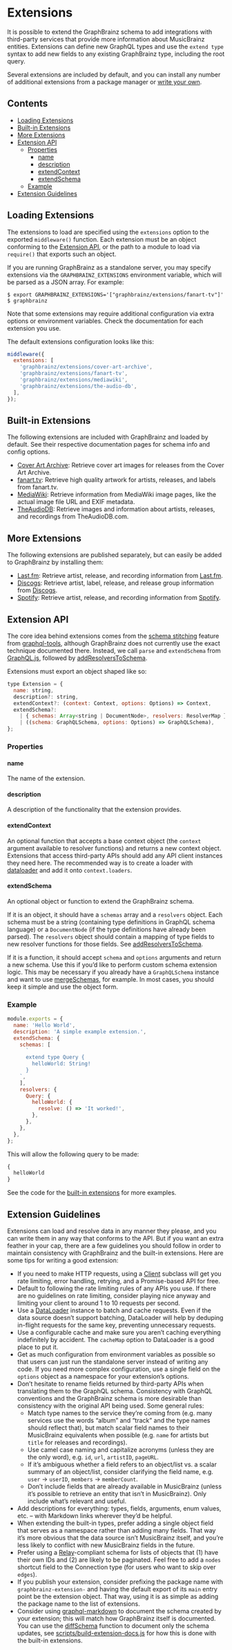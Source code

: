 # Extensions

It is possible to extend the GraphBrainz schema to add integrations with
third-party services that provide more information about MusicBrainz entities.
Extensions can define new GraphQL types and use the `extend type` syntax to add
new fields to any existing GraphBrainz type, including the root query.

Several extensions are included by default, and you can install any number of
additional extensions from a package manager or
[write your own](#extension-api).

## Contents

<!-- START doctoc generated TOC please keep comment here to allow auto update -->
<!-- DON'T EDIT THIS SECTION, INSTEAD RE-RUN doctoc TO UPDATE -->

- [Loading Extensions](#loading-extensions)
- [Built-in Extensions](#built-in-extensions)
- [More Extensions](#more-extensions)
- [Extension API](#extension-api)
  - [Properties](#properties)
    - [name](#name)
    - [description](#description)
    - [extendContext](#extendcontext)
    - [extendSchema](#extendschema)
  - [Example](#example)
- [Extension Guidelines](#extension-guidelines)

<!-- END doctoc generated TOC please keep comment here to allow auto update -->

## Loading Extensions

The extensions to load are specified using the `extensions` option to the
exported `middleware()` function. Each extension must be an object conforming to
the [Extension API](#extension-api), or the path to a module to load via
`require()` that exports such an object.

If you are running GraphBrainz as a standalone server, you may specify
extensions via the `GRAPHBRAINZ_EXTENSIONS` environment variable, which will be
parsed as a JSON array. For example:

```console
$ export GRAPHBRAINZ_EXTENSIONS='["graphbrainz/extensions/fanart-tv"]'
$ graphbrainz
```

Note that some extensions may require additional configuration via extra options
or environment variables. Check the documentation for each extension you use.

The default extensions configuration looks like this:

```js
middleware({
  extensions: [
    'graphbrainz/extensions/cover-art-archive',
    'graphbrainz/extensions/fanart-tv',
    'graphbrainz/extensions/mediawiki',
    'graphbrainz/extensions/the-audio-db',
  ],
});
```

## Built-in Extensions

The following extensions are included with GraphBrainz and loaded by default.
See their respective documentation pages for schema info and config options.

- [Cover Art Archive](./cover-art-archive.md): Retrieve cover art images for
  releases from the Cover Art Archive.
- [fanart.tv](./fanart-tv.md): Retrieve high quality artwork for artists,
  releases, and labels from fanart.tv.
- [MediaWiki](./mediawiki.md): Retrieve information from MediaWiki image pages,
  like the actual image file URL and EXIF metadata.
- [TheAudioDB](./the-audio-db.md): Retrieve images and information about
  artists, releases, and recordings from TheAudioDB.com.

## More Extensions

The following extensions are published separately, but can easily be added to
GraphBrainz by installing them:

- [Last.fm](https://github.com/exogen/graphbrainz-extension-lastfm): Retrieve
  artist, release, and recording information from
  [Last.fm](https://www.last.fm/).
- [Discogs](https://github.com/exogen/graphbrainz-extension-discogs): Retrieve
  artist, label, release, and release group information from
  [Discogs](https://www.discogs.com/).
- [Spotify](https://github.com/exogen/graphbrainz-extension-spotify): Retrieve
  artist, release, and recording information from
  [Spotify](https://www.spotify.com/).

## Extension API

The core idea behind extensions comes from the [schema stitching][] feature from
[graphql-tools][], although GraphBrainz does not currently use the exact
technique documented there. Instead, we call `parse` and `extendSchema` from
[GraphQL.js][], followed by [addResolversToSchema][].

Extensions must export an object shaped like so:

```js
type Extension = {
  name: string,
  description?: string,
  extendContext?: (context: Context, options: Options) => Context,
  extendSchema?:
    | { schemas: Array<string | DocumentNode>, resolvers: ResolverMap }
    | ((schema: GraphQLSchema, options: Options) => GraphQLSchema),
};
```

### Properties

#### name

The name of the extension.

#### description

A description of the functionality that the extension provides.

#### extendContext

An optional function that accepts a base context object (the `context` argument
available to resolver functions) and returns a new context object. Extensions
that access third-party APIs should add any API client instances they need here.
The recommended way is to create a loader with [dataloader][] and add it onto
`context.loaders`.

#### extendSchema

An optional object or function to extend the GraphBrainz schema.

If it is an object, it should have a `schemas` array and a `resolvers` object.
Each schema must be a string (containing type definitions in GraphQL schema
language) or a `DocumentNode` (if the type definitions have already been
parsed). The `resolvers` object should contain a mapping of type fields to new
resolver functions for those fields. See [addResolversToSchema][].

If it is a function, it should accept `schema` and `options` arguments and
return a new schema. Use this if you’d like to perform custom schema extension
logic. This may be necessary if you already have a `GraphQLSchema` instance and
want to use [mergeSchemas][], for example. In most cases, you should keep it
simple and use the object form.

### Example

```js
module.exports = {
  name: 'Hello World',
  description: 'A simple example extension.',
  extendSchema: {
    schemas: [
      `
      extend type Query {
        helloWorld: String!
      }
    `,
    ],
    resolvers: {
      Query: {
        helloWorld: {
          resolve: () => 'It worked!',
        },
      },
    },
  },
};
```

This will allow the following query to be made:

```graphql
{
  helloWorld
}
```

See the code for the [built-in extensions][] for more examples.

## Extension Guidelines

Extensions can load and resolve data in any manner they please, and you can
write them in any way that conforms to the API. But if you want an extra feather
in your cap, there are a few guidelines you should follow in order to maintain
consistency with GraphBrainz and the built-in extensions. Here are some tips for
writing a good extension:

- If you need to make HTTP requests, using a [Client][] subclass will get you
  rate limiting, error handling, retrying, and a Promise-based API for free.
- Default to following the rate limiting rules of any APIs you use. If there are
  no guidelines on rate limiting, consider playing nice anyway and limiting your
  client to around 1 to 10 requests per second.
- Use a [DataLoader][dataloader] instance to batch and cache requests. Even if
  the data source doesn’t support batching, DataLoader will help by deduping
  in-flight requests for the same key, preventing unnecessary requests.
- Use a configurable cache and make sure you aren’t caching everything
  indefinitely by accident. The `cacheMap` option to DataLoader is a good place
  to put it.
- Get as much configuration from environment variables as possible so that users
  can just run the standalone server instead of writing any code. If you need
  more complex configuration, use a single field on the `options` object as a
  namespace for your extension’s options.
- Don’t hesitate to rename fields returned by third-party APIs when translating
  them to the GraphQL schema. Consistency with GraphQL conventions and the
  GraphBrainz schema is more desirable than consistency with the original API
  being used. Some general rules:
  - Match type names to the service they’re coming from (e.g. many services use
    the words “album” and “track” and the type names should reflect that), but
    match scalar field names to their MusicBrainz equivalents when possible
    (e.g. `name` for artists but `title` for releases and recordings).
  - Use camel case naming and capitalize acronyms (unless they are the only
    word), e.g. `id`, `url`, `artistID`, `pageURL`.
  - If it’s ambiguous whether a field refers to an object/list vs. a scalar
    summary of an object/list, consider clarifying the field name, e.g. `user` →
    `userID`, `members` → `memberCount`.
  - Don’t include fields that are already available in MusicBrainz (unless it’s
    possible to retrieve an entity that isn’t in MusicBrainz). Only include
    what’s relevant and useful.
- Add descriptions for everything: types, fields, arguments, enum values, etc.
  – with Markdown links wherever they’d be helpful.
- When extending the built-in types, prefer adding a single object field that
  serves as a namespace rather than adding many fields. That way it’s more
  obvious that the data source isn’t MusicBrainz itself, and you’re less likely
  to conflict with new MusicBrainz fields in the future.
- Prefer using a [Relay][]-compliant schema for lists of objects that (1) have
  their own IDs and (2) are likely to be paginated. Feel free to add a `nodes`
  shortcut field to the Connection type (for users who want to skip over
  `edges`).
- If you publish your extension, consider prefixing the package name with
  `graphbrainz-extension-` and having the default export of its `main` entry
  point be the extension object. That way, using it is as simple as adding the
  package name to the list of extensions.
- Consider using [graphql-markdown][] to document the schema created by your
  extension; this will match how GraphBrainz itself is documented. You can use
  the [diffSchema][] function to document only the schema updates, see
  [scripts/build-extension-docs.js][build-extension-docs] for how this is done
  with the built-in extensions.

[graphql-tools]: http://dev.apollodata.com/tools/graphql-tools/index.html
[schema stitching]:
  http://dev.apollodata.com/tools/graphql-tools/schema-stitching.html
[mergeschemas]:
  http://dev.apollodata.com/tools/graphql-tools/schema-stitching.html#mergeSchemas
[dataloader]: https://github.com/facebook/dataloader
[built-in extensions]: ../../src/extensions
[client]: ../../src/api/client.js
[graphql-markdown]: https://github.com/exogen/graphql-markdown
[diffschema]:
  https://github.com/exogen/graphql-markdown#diffschemaoldschema-object-newschema-object-options-object
[build-extension-docs]: ../../scripts/build-extension-docs.js
[relay]: https://facebook.github.io/relay/
[graphql.js]: http://graphql.org/graphql-js/
[addresolverstoschema]:
  http://dev.apollodata.com/tools/graphql-tools/resolvers.html#addResolversToSchema
